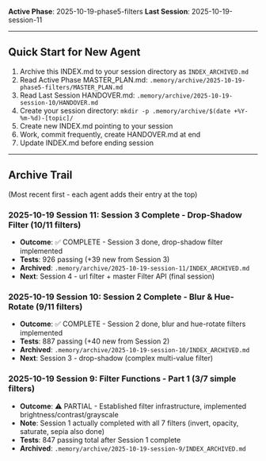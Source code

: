 <!-- LAST UPDATED: 2025-10-19T07:00 by Session 11 Agent -->
<!-- ARCHIVE THIS FILE at session start, create new one pointing to your session -->

**Active Phase**: 2025-10-19-phase5-filters
**Last Session**: 2025-10-19-session-11

---

## Quick Start for New Agent

1. Archive this INDEX.md to your session directory as `INDEX_ARCHIVED.md`
2. Read Active Phase MASTER_PLAN.md: `.memory/archive/2025-10-19-phase5-filters/MASTER_PLAN.md`
3. Read Last Session HANDOVER.md: `.memory/archive/2025-10-19-session-10/HANDOVER.md`
4. Create your session directory: `mkdir -p .memory/archive/$(date +%Y-%m-%d)-[topic]/`
5. Create new INDEX.md pointing to your session
6. Work, commit frequently, create HANDOVER.md at end
7. Update INDEX.md before ending session

---

## Archive Trail

(Most recent first - each agent adds their entry at the top)

### 2025-10-19 Session 11: Session 3 Complete - Drop-Shadow Filter (10/11 filters)
- **Outcome**: ✅ COMPLETE - Session 3 done, drop-shadow filter implemented
- **Tests**: 926 passing (+39 new from Session 3)
- **Archived**: `.memory/archive/2025-10-19-session-11/INDEX_ARCHIVED.md`
- **Next**: Session 4 - url filter + master Filter API (final session)

### 2025-10-19 Session 10: Session 2 Complete - Blur & Hue-Rotate (9/11 filters)
- **Outcome**: ✅ COMPLETE - Session 2 done, blur and hue-rotate filters implemented
- **Tests**: 887 passing (+40 new from Session 2)
- **Archived**: `.memory/archive/2025-10-19-session-10/INDEX_ARCHIVED.md`
- **Next**: Session 3 - drop-shadow (complex multi-value filter)

### 2025-10-19 Session 9: Filter Functions - Part 1 (3/7 simple filters)
- **Outcome**: ⚠️ PARTIAL - Established filter infrastructure, implemented brightness/contrast/grayscale
- **Note**: Session 1 actually completed with all 7 filters (invert, opacity, saturate, sepia also done)
- **Tests**: 847 passing total after Session 1 complete
- **Archived**: `.memory/archive/2025-10-19-session-9/INDEX_ARCHIVED.md`
